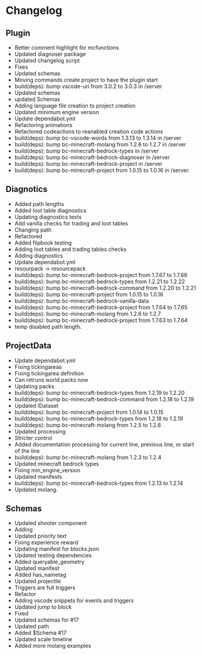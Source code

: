 # Changelog
## Plugin
- Better comment highlight for mcfunctions
- Updated diagnoser package
- Updated changelog script
- Fixes
- Updated schemas
- Moving commands create project to have the plugin start
- build(deps): bump vscode-uri from 3.0.2 to 3.0.3 in /server
- Updated schemas
- updated Schemas
- Adding language file creation to project creation
- Updated minimum engine version
- Update dependabot.yml
- Refactoring animations
- Refactored codeactions to reanabled creation code actions
- build(deps): bump bc-vscode-words from 1.3.13 to 1.3.14 in /server
- build(deps): bump bc-minecraft-molang from 1.2.6 to 1.2.7 in /server
- build(deps): bump bc-minecraft-bedrock-types in /server
- build(deps): bump bc-minecraft-bedrock-diagnoser in /server
- build(deps): bump bc-minecraft-bedrock-project in /server
- build(deps): bump bc-minecraft-project from 1.0.15 to 1.0.16 in /server. 
## Diagnotics
- Added path lengths
- Added loot table diagnostics
- Updating diagnostics texts
- Add vanilla checks for trading and loot tables
- Changing path
- Refactored
- Added flipbook testing
- Adding loot tables and trading tables checks
- Adding diagnostics
- Update dependabot.yml
- resourpack -> resourcepack
- build(deps): bump bc-minecraft-bedrock-project from 1.7.67 to 1.7.68
- build(deps): bump bc-minecraft-bedrock-types from 1.2.21 to 1.2.22
- build(deps): bump bc-minecraft-bedrock-command from 1.2.20 to 1.2.21
- build(deps): bump bc-minecraft-project from 1.0.15 to 1.0.16
- build(deps): bump bc-minecraft-bedrock-vanilla-data
- build(deps): bump bc-minecraft-bedrock-project from 1.7.64 to 1.7.65
- build(deps): bump bc-minecraft-molang from 1.2.6 to 1.2.7
- build(deps): bump bc-minecraft-bedrock-project from 1.7.63 to 1.7.64
- temp disabled path length. 
## ProjectData
- Update dependabot.yml
- Fixing tickingareas
- Fixing tickingarea definition
- Can retruns world packs now
- Updating packs
- build(deps): bump bc-minecraft-bedrock-types from 1.2.19 to 1.2.20
- build(deps): bump bc-minecraft-bedrock-command from 1.2.18 to 1.2.19
- Updated IDataset
- build(deps): bump bc-minecraft-project from 1.0.14 to 1.0.15
- build(deps): bump bc-minecraft-bedrock-types from 1.2.18 to 1.2.19
- build(deps): bump bc-minecraft-molang from 1.2.5 to 1.2.6
- Updated processing
- Stricter control
- Added documentation processing for current line, previous line, or start of the line
- build(deps): bump bc-minecraft-molang from 1.2.3 to 1.2.4
- Updated minecraft bedrock types
- Fixing min_engine_version
- Updated manifests
- build(deps): bump bc-minecraft-bedrock-types from 1.2.13 to 1.2.14
- Updated molang. 
## Schemas
- Updated shooter component
- Adding
- Updated priority text
- Fixing experience reward
- Updating manifest for blocks.json
- Updated testing dependencies
- Added queryable_geometry
- Updated manifest
- Added has_nametag
- Updated projectile
- Triggers are full triggers
- Refactor
- Adding vscode snippets for events and triggers
- Updated jump to block
- Fixed
- Updated schemas for #17
- Updated path
- Added $Schema #17
- Updated scale timeline
- Added more molang examples